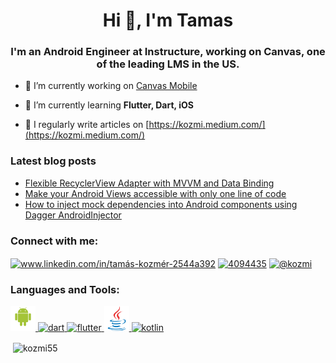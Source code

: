 <h1 align="center">Hi 👋, I'm Tamas</h1>
<h3 align="center">I'm an Android Engineer at Instructure, working on Canvas, one of the leading LMS in the US.</h3>

- 🔭 I’m currently working on [Canvas Mobile](https://github.com/instructure/canvas-android)

- 🌱 I’m currently learning **Flutter, Dart, iOS**

- 📝 I regularly write articles on [https://kozmi.medium.com/](https://kozmi.medium.com/)

### Latest blog posts

- [Flexible RecyclerView Adapter with MVVM and Data Binding](https://proandroiddev.com/flexible-recyclerview-adapter-with-mvvm-and-data-binding-74f75caef66a?source=your_stories_page-------------------------------------)
- [Make your Android Views accessible with only one line of code](https://proandroiddev.com/make-your-android-views-accessible-with-only-one-line-of-code-79714ab6ca7f?source=your_stories_page-------------------------------------)
- [How to inject mock dependencies into Android components using Dagger AndroidInjector](https://medium.com/android-news/how-to-inject-mock-dependencies-into-android-components-using-dagger-androidinjector-e274c8f6a9a6?source=your_stories_page-------------------------------------)

<h3 align="left">Connect with me:</h3>
<p align="left">
<a href="https://linkedin.com/in/www.linkedin.com/in/tamás-kozmér-2544a392" target="blank"><img align="center" src="https://raw.githubusercontent.com/rahuldkjain/github-profile-readme-generator/master/src/images/icons/Social/linked-in-alt.svg" alt="www.linkedin.com/in/tamás-kozmér-2544a392" height="30" width="40" /></a>
<a href="https://stackoverflow.com/users/4094435" target="blank"><img align="center" src="https://raw.githubusercontent.com/rahuldkjain/github-profile-readme-generator/master/src/images/icons/Social/stack-overflow.svg" alt="4094435" height="30" width="40" /></a>
<a href="https://medium.com/@kozmi" target="blank"><img align="center" src="https://raw.githubusercontent.com/rahuldkjain/github-profile-readme-generator/master/src/images/icons/Social/medium.svg" alt="@kozmi" height="30" width="40" /></a>
</p>

<h3 align="left">Languages and Tools:</h3>
<p align="left"> <a href="https://developer.android.com" target="_blank"> <img src="https://raw.githubusercontent.com/devicons/devicon/master/icons/android/android-original-wordmark.svg" alt="android" width="40" height="40"/> </a> <a href="https://dart.dev" target="_blank"> <img src="https://www.vectorlogo.zone/logos/dartlang/dartlang-icon.svg" alt="dart" width="40" height="40"/> </a> <a href="https://flutter.dev" target="_blank"> <img src="https://www.vectorlogo.zone/logos/flutterio/flutterio-icon.svg" alt="flutter" width="40" height="40"/> </a> <a href="https://www.java.com" target="_blank"> <img src="https://raw.githubusercontent.com/devicons/devicon/master/icons/java/java-original.svg" alt="java" width="40" height="40"/> </a> <a href="https://kotlinlang.org" target="_blank"> <img src="https://www.vectorlogo.zone/logos/kotlinlang/kotlinlang-icon.svg" alt="kotlin" width="40" height="40"/> </a> </p>

<p>&nbsp;<img align="center" src="https://github-readme-stats.vercel.app/api?username=kozmi55&show_icons=true&locale=en" alt="kozmi55" /></p>
